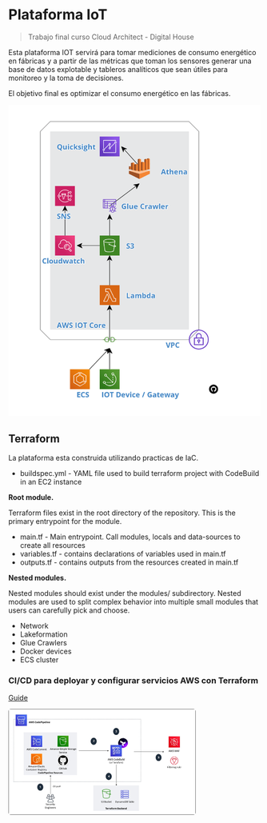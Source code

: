 # Plataforma IoT

> Trabajo final curso Cloud Architect - Digital House

Esta plataforma IOT servirá para tomar mediciones de consumo energético en fábricas y a partir de las métricas que toman los sensores generar una base de datos explotable y tableros analíticos que sean útiles para monitoreo y la toma de decisiones. 

El objetivo final es optimizar el consumo energético en las fábricas.

![plataforma](images/README/iot-platform.png)

## Terraform

La plataforma esta construida utilizando practicas de IaC. 

- buildspec.yml - YAML file used to build terraform project with CodeBuild in an EC2 instance

**Root module.** 

Terraform files exist in the root directory of the repository. This is the primary entrypoint for the module. 

- main.tf - Main entrypoint. Call modules, locals and data-sources to create all resources
- variables.tf - contains declarations of variables used in main.tf
- outputs.tf - contains outputs from the resources created in main.tf

**Nested modules.** 

Nested modules should exist under the modules/ subdirectory. Nested modules are used to split complex behavior into multiple small modules that users can carefully pick and choose.

- Network
- Lakeformation
- Glue Crawlers
- Docker devices
- ECS cluster

### CI/CD para deployar y configurar servicios AWS con Terraform

[Guide](https://aws.amazon.com/blogs/security/how-use-ci-cd-deploy-configure-aws-security-services-terraform/)

![](images/README/b08c286a.png)
